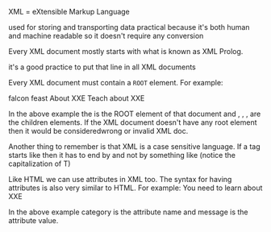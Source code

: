 XML = eXtensible Markup Language

used for storing and transporting data
practical because it's both human and machine readable so it doesn't require any conversion


Every XML document mostly starts with what is known as XML Prolog.

<?xml version="1.0" encoding="UTF-8"?>
it's a good practice to put that line in all XML documents

Every XML document must contain a `ROOT` element. For example:

<?xml version="1.0" encoding="UTF-8"?>
<mail>
   <to>falcon</to>
   <from>feast</from>
   <subject>About XXE</subject>
   <text>Teach about XXE</text>
</mail>

In the above example the <mail> is the ROOT element of that document and <to>, <from>, <subject>, <text> are the children elements. If the XML document doesn't have any root element then it would be consideredwrong or invalid XML doc.

Another thing to remember is that XML is a case sensitive language. If a tag starts like <to> then it has to end by </to> and not by something like </To>(notice the capitalization of T)

Like HTML we can use attributes in XML too. The syntax for having attributes is also very similar to HTML. For example:
<text category = "message">You need to learn about XXE</text>

In the above example category is the attribute name and message is the attribute value.

